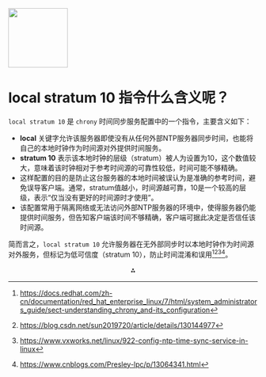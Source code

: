 <img src="https://r2cdn.perplexity.ai/pplx-full-logo-primary-dark%402x.png" class="logo" width="120"/>

# local stratum 10 指令什么含义呢？

`local stratum 10` 是 `chrony` 时间同步服务配置中的一个指令，主要含义如下：

- **local** 关键字允许该服务器即使没有从任何外部NTP服务器同步时间，也能将自己的本地时钟作为时间源对外提供时间服务。
- **stratum 10** 表示该本地时钟的层级（stratum）被人为设置为10，这个数值较大，意味着该时钟相对于参考时间源的可靠性较低，时间可能不够精确。
- 这样配置的目的是防止这台服务器的本地时间被误认为是准确的参考时间，避免误导客户端。通常，stratum值越小，时间源越可靠，10是一个较高的层级，表示“仅当没有更好的时间源时才使用”。
- 该配置常用于隔离网络或无法访问外部NTP服务器的环境中，使得服务器仍能提供时间服务，但告知客户端该时间不够精确，客户端可据此决定是否信任该时间源。

简而言之，`local stratum 10` 允许服务器在无外部同步时以本地时钟作为时间源对外服务，但标记为低可信度（stratum 10），防止时间混淆和误用[^1][^2][^5][^6]。

<div style="text-align: center">⁂</div>

[^1]: https://docs.redhat.com/zh-cn/documentation/red_hat_enterprise_linux/7/html/system_administrators_guide/sect-understanding_chrony_and-its_configuration

[^2]: https://blog.csdn.net/sun2019720/article/details/130144977

[^3]: https://www.cnblogs.com/paul8339/p/17240400.html

[^4]: https://debian.cn/articles/732

[^5]: https://www.vxworks.net/linux/922-config-ntp-time-sync-service-in-linux

[^6]: https://www.cnblogs.com/Presley-lpc/p/13064341.html

[^7]: https://blog.csdn.net/stevensxiao/article/details/85103186

[^8]: https://docs.redhat.com/zh-cn/documentation/red_hat_enterprise_linux/10/pdf/configuring_time_synchronization/Red_Hat_Enterprise_Linux-10-Configuring_time_synchronization-zh-CN.pdf

[^9]: https://cloud.tencent.com/developer/article/1360576

